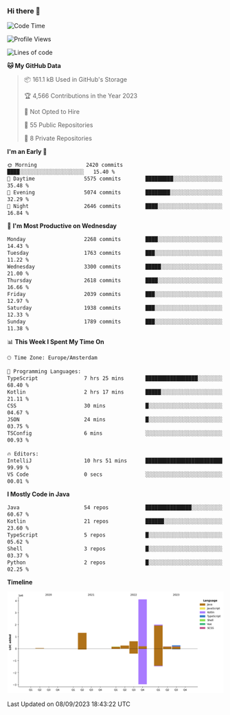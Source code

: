 ### Hi there 👋


<!--START_SECTION:waka-->
![Code Time](http://img.shields.io/badge/Code%20Time-3%2C557%20hrs%2034%20mins-blue)

![Profile Views](http://img.shields.io/badge/Profile%20Views-1-blue)

![Lines of code](https://img.shields.io/badge/From%20Hello%20World%20I%27ve%20Written-8.9%20million%20lines%20of%20code-blue)

**🐱 My GitHub Data** 

> 📦 161.1 kB Used in GitHub's Storage 
 > 
> 🏆 4,566 Contributions in the Year 2023
 > 
> 🚫 Not Opted to Hire
 > 
> 📜 55 Public Repositories 
 > 
> 🔑 8 Private Repositories 
 > 
**I'm an Early 🐤** 

```text
🌞 Morning                2420 commits        ████░░░░░░░░░░░░░░░░░░░░░   15.40 % 
🌆 Daytime                5575 commits        █████████░░░░░░░░░░░░░░░░   35.48 % 
🌃 Evening                5074 commits        ████████░░░░░░░░░░░░░░░░░   32.29 % 
🌙 Night                  2646 commits        ████░░░░░░░░░░░░░░░░░░░░░   16.84 % 
```
📅 **I'm Most Productive on Wednesday** 

```text
Monday                   2268 commits        ████░░░░░░░░░░░░░░░░░░░░░   14.43 % 
Tuesday                  1763 commits        ███░░░░░░░░░░░░░░░░░░░░░░   11.22 % 
Wednesday                3300 commits        █████░░░░░░░░░░░░░░░░░░░░   21.00 % 
Thursday                 2618 commits        ████░░░░░░░░░░░░░░░░░░░░░   16.66 % 
Friday                   2039 commits        ███░░░░░░░░░░░░░░░░░░░░░░   12.97 % 
Saturday                 1938 commits        ███░░░░░░░░░░░░░░░░░░░░░░   12.33 % 
Sunday                   1789 commits        ███░░░░░░░░░░░░░░░░░░░░░░   11.38 % 
```


📊 **This Week I Spent My Time On** 

```text
🕑︎ Time Zone: Europe/Amsterdam

💬 Programming Languages: 
TypeScript               7 hrs 25 mins       █████████████████░░░░░░░░   68.40 % 
Kotlin                   2 hrs 17 mins       █████░░░░░░░░░░░░░░░░░░░░   21.11 % 
CSS                      30 mins             █░░░░░░░░░░░░░░░░░░░░░░░░   04.67 % 
JSON                     24 mins             █░░░░░░░░░░░░░░░░░░░░░░░░   03.75 % 
TSConfig                 6 mins              ░░░░░░░░░░░░░░░░░░░░░░░░░   00.93 % 

🔥 Editors: 
IntelliJ                 10 hrs 51 mins      █████████████████████████   99.99 % 
VS Code                  0 secs              ░░░░░░░░░░░░░░░░░░░░░░░░░   00.01 % 
```

**I Mostly Code in Java** 

```text
Java                     54 repos            ███████████████░░░░░░░░░░   60.67 % 
Kotlin                   21 repos            ██████░░░░░░░░░░░░░░░░░░░   23.60 % 
TypeScript               5 repos             █░░░░░░░░░░░░░░░░░░░░░░░░   05.62 % 
Shell                    3 repos             █░░░░░░░░░░░░░░░░░░░░░░░░   03.37 % 
Python                   2 repos             █░░░░░░░░░░░░░░░░░░░░░░░░   02.25 % 
```



**Timeline**

![Lines of Code chart](https://raw.githubusercontent.com/powercasgamer/powercasgamer/master/assets/bar_graph.png)


 Last Updated on 08/09/2023 18:43:22 UTC
<!--END_SECTION:waka-->
